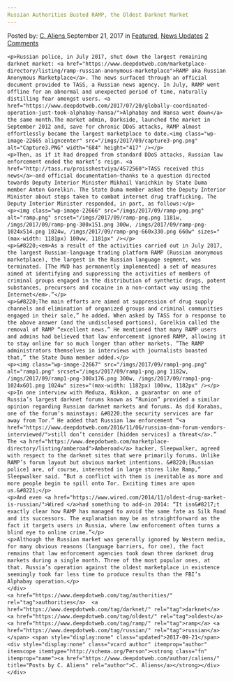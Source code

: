 ```yaml
---
Russian Authorities Busted RAMP, the Oldest Darknet Market
---
```

<article class="post-listing post-22664 post type-post status-publish format-standard has-post-thumbnail hentry 
 tag-authorities tag-busted tag-darknet tag-oldest tag-ramp tag-russian">
    <div class="post-inner">
        <span>Posted by: <a href="https://www.deepdotweb.com/author/caliens/" title="">C. Aliens </a></span>
    <span>September 21, 2017</span>
    <span>in <a href="https://www.deepdotweb.com/category/deepdot-news/" rel="category tag">Featured</a>, <a href="https://www.deepdotweb.com/category/news-updates/" rel="category tag">News Updates</a></span>
    <span><a href="https://www.deepdotweb.com/2017/09/21/russian-authorities-busted-ramp-oldest-darknet-market/#comments">2 Comments</a></span>
    </p>
    <div class="clear"></div>
    
    <p>Russian police, in July 2017, shut down the largest remaining darknet market: <a href="https://www.deepdotweb.com/marketplace-directory/listing/ramp-russian-anonymous-marketplace">RAMP aka Russian Anonymous Marketplace</a>. The news surfaced through an official document provided to TASS, a Russian news agency. In July, RAMP went offline for an abnormal and unexpected period of time, naturally distilling fear amongst users. <a href="https://www.deepdotweb.com/2017/07/20/globally-coordinated-operation-just-took-alphabay-hansa/">Alphabay and Hansa went down</a> the same month.The market admin, Darkside, launched the market in September 2012 and, save for chronic DDoS attacks, RAMP almost effortlessly became the largest marketplace to date.<img class="wp-image-22665 aligncenter" src="/imgs/2017/09/capture3-png.png" alt="Capture3.PNG" width="684" height="417" /></p>
    <p>Then, as if it had dropped from standard DDoS attacks, Russian law enforcement ended the market’s reign. <a href="http://tass.ru/proisshestviya/4572560">TASS received this news</a>—and official documentation—thanks to a question directed towards Deputy Interior Minister Mikhail Vanichkin by State Duma member Anton Gorelkin. The State Duma member asked the Deputy Interior Minister about steps taken to combat internet drug trafficking. The Deputy Interior Minister responded, in part, as follows:</p>
    <p><img class="wp-image-22666" src="/imgs/2017/09/ramp-png.png" alt="ramp.png" srcset="/imgs/2017/09/ramp-png.png 1181w, /imgs/2017/09/ramp-png-300x151.png 300w, /imgs/2017/09/ramp-png-1024x514.png 1024w, /imgs/2017/09/ramp-png-660x330.png 660w" sizes="(max-width: 1181px) 100vw, 1181px" /></p>
    <p>&#8220;<em>As a result of the activities carried out in July 2017, the largest Russian-language trading platform RAMP (Russian anonymous marketplace), the largest in the Russian language segment, was terminated. [The MVD has permanently implemented] a set of measures aimed at identifying and suppressing the activities of members of criminal groups engaged in the distribution of synthetic drugs, potent substances, precursors and cocaine in a non-contact way using the Internet</em>.”</p>
    <p>&#8220;The main efforts are aimed at suppression of drug supply channels and elimination of organized groups and criminal communities engaged in their sale,” he added. When asked by TASS for a response to the above answer (and the undisclosed portions), Gorelkin called the removal of RAMP “excellent news.” He mentioned that many RAMP users and admins had believed that law enforcement ignored RAMP, allowing it to stay online for so much longer than other markets. ”The RAMP administrators themselves in interviews with journalists boasted that,” the State Duma member added.</p>
    <p><img class="wp-image-22667" src="/imgs/2017/09/ramp1-png.png" alt="ramp1.png" srcset="/imgs/2017/09/ramp1-png.png 1182w, /imgs/2017/09/ramp1-png-300x176.png 300w, /imgs/2017/09/ramp1-png-1024x601.png 1024w" sizes="(max-width: 1182px) 100vw, 1182px" /></p>
    <p>In one interview with Meduza, Nikkon, a guarantor on one of Russia’s largest darknet forums known as “Runion” provided a similar opinion regarding Russian darknet markets and forums. As did Korabas, one of the forum’s mainstays: &#8220;the security services are far away from Tor.” He added that Russian law enforcement “<a href="https://www.deepdotweb.com/2016/11/06/russian-dnm-forum-vendors-interviewed/">still don’t consider [hidden services] a threat</a>.” The <a href="https://www.deepdotweb.com/marketplace-directory/listing/amberoad">Amberoad</a> hacker, Sleepwalker, agreed with respect to the darknet sites that were primarily forums. Unlike RAMP’s forum layout but obvious market intentions. &#8220;[Russian police] are, of course, interested in large stores like Ramp,” Sleepwalker said. “But a conflict with them is inevitable as more and more people begin to spill onto Tor. Exciting times are upon us.&#8221;</p>
    <p>And even <a href="https://www.wired.com/2014/11/oldest-drug-market-is-russian/">Wired </a>had something to add—in 2014: “It isn&#8217;t exactly clear how RAMP has managed to avoid the same fate as Silk Road and its successors. The explanation may be as straightforward as the fact it targets users in Russia, where law enforcement often turns a blind eye to online crime.”</p>
    <p>Although the Russian market was generally ignored by Western media, for many obvious reasons (language barriers, for one), the fact remains that law enforcement agencies took down three darknet drug markets during a single month. Three of the most popular ones, at that. Russia’s operation against the oldest marketplace in existence seemingly took far less time to produce results than the FBI’s Alphabay operation.</p>
    </div>
    <a href="https://www.deepdotweb.com/tag/authorities/" rel="tag">authorities</a>  <a href="https://www.deepdotweb.com/tag/darknet/" rel="tag">darknet</a> <a href="https://www.deepdotweb.com/tag/oldest/" rel="tag">oldest</a> <a href="https://www.deepdotweb.com/tag/ramp/" rel="tag">ramp</a> <a href="https://www.deepdotweb.com/tag/russian/" rel="tag">russian</a></span> <span style="display:none" class="updated">2017-09-21</span>
    <div style="display:none" class="vcard author" itemprop="author" itemscope itemtype="http://schema.org/Person"><strong class="fn" itemprop="name"><a href="https://www.deepdotweb.com/author/caliens/" title="Posts by C. Aliens" rel="author">C. Aliens</a></strong></div>
    </div>
</article>

